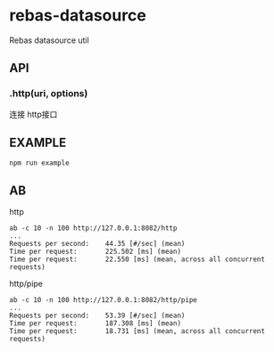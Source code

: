 rebas-datasource
===

Rebas datasource util


## API

### .http(uri, options)

连接 http接口

## EXAMPLE

```
npm run example
```

## AB

http
```
ab -c 10 -n 100 http://127.0.0.1:8082/http
...
Requests per second:    44.35 [#/sec] (mean)
Time per request:       225.502 [ms] (mean)
Time per request:       22.550 [ms] (mean, across all concurrent requests)
```

http/pipe
```
ab -c 10 -n 100 http://127.0.0.1:8082/http/pipe
...
Requests per second:    53.39 [#/sec] (mean)
Time per request:       187.308 [ms] (mean)
Time per request:       18.731 [ms] (mean, across all concurrent requests)
```
